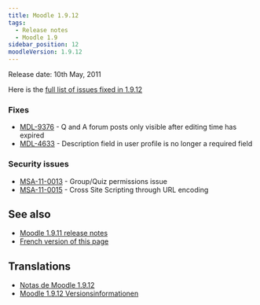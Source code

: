```yaml
---
title: Moodle 1.9.12
tags:
  - Release notes
  - Moodle 1.9
sidebar_position: 12
moodleVersion: 1.9.12
---
```

Release date: 10th May, 2011

Here is the [full list of issues fixed in 1.9.12](http://tracker.moodle.org/secure/ReleaseNote.jspa?projectId=10011&version=10536)

### Fixes

- [MDL-9376](https://tracker.moodle.org/browse/MDL-9376) - Q and A forum posts only visible after editing time has expired
- [MDL-4633](https://tracker.moodle.org/browse/MDL-4633) - Description field in user profile is no longer a required field

### Security issues

- [MSA-11-0013](http://moodle.org/mod/forum/discuss.php?d=175590) - Group/Quiz permissions issue
- [MSA-11-0015](http://moodle.org/mod/forum/discuss.php?d=175592) - Cross Site Scripting through URL encoding

## See also

- [Moodle 1.9.11 release notes](/general/releases/1.9/1.9.11)
- [French version of this page](https://docs.moodle.org/19/fr/Notes_de_mise_à_jour_de_Moodle_1.9.12)

## Translations

- [Notas de Moodle 1.9.12](https://docs.moodle.org/es/Notas_de_Moodle_1.9.12)
- [Moodle 1.9.12 Versionsinformationen](https://docs.moodle.org/de/Moodle_1.9.12_Versionsinformationen)
